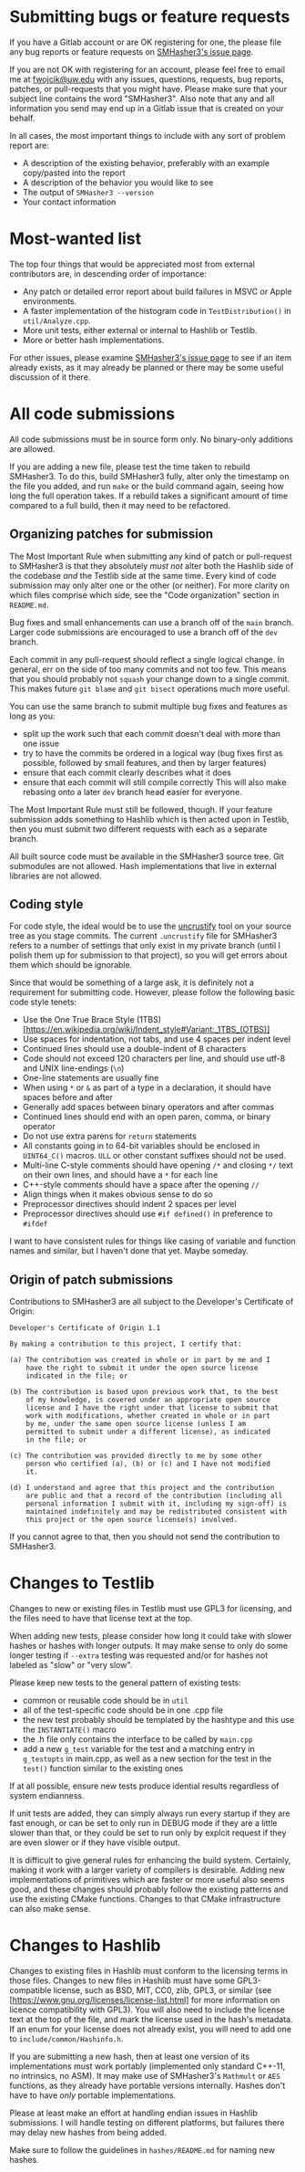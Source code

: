 Submitting bugs or feature requests
===================================

If you have a Gitlab account or are OK registering for one, the please file any bug
reports or feature requests on [SMHasher3's issue
page](https://gitlab.com/fwojcik/smhasher3/-/issues).

If you are not OK with registering for an account, please feel free to email me at
fwojcik@uw.edu with any issues, questions, requests, bug reports, patches, or
pull-requests that you might have. Please make sure that your subject line contains
the word "SMHasher3". Also note that any and all information you send may end up in a
Gitlab issue that is created on your behalf.

In all cases, the most important things to include with any sort of problem
report are:
- A description of the existing behavior, preferably with an example copy/pasted into
  the report
- A description of the behavior you would like to see
- The output of `SMHasher3 --version`
- Your contact information

Most-wanted list
================

The top four things that would be appreciated most from external contributors are,
in descending order of importance:
- Any patch or detailed error report about build failures in MSVC or Apple
  environments.
- A faster implementation of the histogram code in `TestDistribution()` in
  `util/Analyze.cpp`.
- More unit tests, either external or internal to Hashlib or Testlib.
- More or better hash implementations.

For other issues, please examine [SMHasher3's issue
page](https://gitlab.com/fwojcik/smhasher3/-/issues) to see if an item already
exists, as it may already be planned or there may be some useful discussion of it
there.

All code submissions
====================

All code submissions must be in source form only. No binary-only additions are
allowed.

If you are adding a new file, please test the time taken to rebuild SMHasher3. To do
this, build SMHasher3 fully, alter only the timestamp on the file you added, and run
`make` or the build command again, seeing how long the full operation takes. If a
rebuild takes a significant amount of time compared to a full build, then it may need
to be refactored.

Organizing patches for submission
---------------------------------

The Most Important Rule when submitting any kind of patch or pull-request to
SMHasher3 is that they absolutely *must not* alter both the Hashlib side of the
codebase _and_ the Testlib side at the same time. Every kind of code submission may
only alter one or the other (or neither). For more clarity on which files comprise
which side, see the "Code organization" section in `README.md`.

Bug fixes and small enhancements can use a branch off of the `main` branch. Larger
code submissions are encouraged to use a branch off of the `dev` branch.

Each commit in any pull-request should reflect a single logical change. In general,
err on the side of too many commits and not too few. This means that you should
probably not `squash` your change down to a single commit. This makes future `git
blame` and `git bisect` operations much more useful.

You can use the same branch to submit multiple bug fixes and features as long as you:
- split up the work such that each commit doesn't deal with more than one issue
- try to have the commits be ordered in a logical way (bug fixes first as possible,
  followed by small features, and then by larger features)
- ensure that each commit clearly describes what it does
- ensure that each commit will still compile correctly
This will also make rebasing onto a later `dev` branch head easier for everyone. 

The Most Important Rule must still be followed, though. If your feature submission
adds something to Hashlib which is then acted upon in Testlib, then you must submit
two different requests with each as a separate branch.

All built source code must be available in the SMHasher3 source tree. Git submodules
are not allowed. Hash implementations that live in external libraries are not allowed.

Coding style
------------

For code style, the ideal would be to use the
[uncrustify](https://github.com/uncrustify/uncrustify) tool on your source tree as
you stage commits. The current `.uncrustify` file for SMHasher3 refers to a number of
settings that only exist in my private branch (until I polish them up for submission
to that project), so you will get errors about them which should be ignorable.

Since that would be something of a large ask, it is definitely not a requirement for
submitting code. However, please follow the following basic code style tenets:

- Use the One True Brace Style (1TBS)[https://en.wikipedia.org/wiki/Indent_style#Variant:_1TBS_(OTBS)]
- Use spaces for indentation, not tabs, and use 4 spaces per indent level
- Continued lines should use a double-indent of 8 characters
- Code should not exceed 120 characters per line, and should use utf-8 and UNIX line-endings (`\n`)
- One-line statements are usually fine
- When using `*` or `&` as part of a type in a declaration, it should have spaces before and after
- Generally add spaces between binary operators and after commas
- Continued lines should end with an open paren, comma, or binary operator
- Do not use extra parens for `return` statements
- All constants going in to 64-bit variables should be enclosed in `UINT64_C()`
  macros. `ULL` or other constant suffixes should not be used.
- Multi-line C-style comments should have opening `/*` and closing `*/` text on their
  own lines, and should have a `*` for each line
- C++-style comments should have a space after the opening `//`
- Align things when it makes obvious sense to do so
- Preprocessor directives should indent 2 spaces per level
- Preprocessor directives should use `#if defined()` in preference to `#ifdef`

I want to have consistent rules for things like casing of variable and function names
and similar, but I haven't done that yet. Maybe someday.

Origin of patch submissions
---------------------------

Contributions to SMHasher3 are all subject to the Developer's Certificate of Origin:

```
Developer's Certificate of Origin 1.1

By making a contribution to this project, I certify that:

(a) The contribution was created in whole or in part by me and I
    have the right to submit it under the open source license
    indicated in the file; or

(b) The contribution is based upon previous work that, to the best
    of my knowledge, is covered under an appropriate open source
    license and I have the right under that license to submit that
    work with modifications, whether created in whole or in part
    by me, under the same open source license (unless I am
    permitted to submit under a different license), as indicated
    in the file; or

(c) The contribution was provided directly to me by some other
    person who certified (a), (b) or (c) and I have not modified
    it.

(d) I understand and agree that this project and the contribution
    are public and that a record of the contribution (including all
    personal information I submit with it, including my sign-off) is
    maintained indefinitely and may be redistributed consistent with
    this project or the open source license(s) involved.
```    

If you cannot agree to that, then you should not send the contribution to SMHasher3.

Changes to Testlib
==================

Changes to new or existing files in Testlib must use GPL3 for licensing, and the
files need to have that license text at the top. 

When adding new tests, please consider how long it could take with slower hashes or
hashes with longer outputs. It may make sense to only do some longer testing if
`--extra` testing was requested and/or for hashes not labeled as "slow" or "very
slow".

Please keep new tests to the general pattern of existing tests:
- common or reusable code should be in `util`
- all of the test-specific code should be in one .cpp file
- the new test probably should be templated by the hashtype and this use the
  `INSTANTIATE()` macro
- the .h file only contains the interface to be called by `main.cpp`
- add a new `g_test` variable for the test and a matching entry in `g_testopts` in
  main.cpp, as well as a new section for the test in the `test()` function similar to
  the existing ones  

If at all possible, ensure new tests produce idential results regardless of system
endianness.

If unit tests are added, they can simply always run every startup if they are fast
enough, or can be set to only run in DEBUG mode if they are a little slower than
that, or they could be set to run only by explcit request if they are even slower or
if they have visible output.

It is difficult to give general rules for enhancing the build system. Certainly,
making it work with a larger variety of compilers is desirable. Adding new
implementations of primitives which are faster or more useful also seems good, and
these changes should probably follow the existing patterns and use the existing CMake
functions. Changes to that CMake infrastructure can also make sense.

Changes to Hashlib
==================

Changes to existing files in Hashlib must conform to the licensing terms in those
files. Changes to new files in Hashlib must have some GPL3-compatible license, such
as BSD, MIT, CC0, zlib, GPL3, or similar (see
[https://www.gnu.org/licenses/license-list.html] for more information on licence
compatibility with GPL3). You will also need to include the license text at the top
of the file, and mark the license used in the hash's metadata. If an enum for your
license does not already exist, you will need to add one to
`include/common/Hashinfo.h`.

If you are submitting a new hash, then at least one version of its implementations
must work portably (implemented only standard C++-11, no intrinsics, no ASM). It may
make use of SMHasher3's `Mathmult` or `AES` functions, as they already have portable
versions internally. Hashes don't have to have _only_ portable implementations.

Please at least make an effort at handling endian issues in Hashlib submissions. I
will handle testing on different platforms, but failures there may delay new hashes
from being added.

Make sure to follow the guidelines in `hashes/README.md` for naming new hashes.
